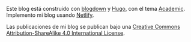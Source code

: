 Este blog está construido con [blogdown](https://github.com/rstudio/blogdown) y [Hugo](https://gohugo.io/), con el tema [Academic](https://sourcethemes.com/academic/). Implemento mi blog usando [Netlify](https://www.netlify.com/). 

Las publicaciones de mi blog se publican bajo una [Creative Commons Attribution-ShareAlike 4.0 International License](http://creativecommons.org/licenses/by-sa/4.0/).
